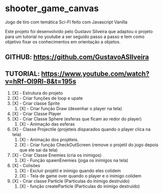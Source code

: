 # shooter_game_canvas
Jogo de tiro com temática Sci-FI feito com Javascript Vanilla 

Este projeto foi desenvolvido pelo Gustavo Silveira que adaptou o projeto para um tutorial no youtube a ser seguido passo a passo e tem como objetivo fixar os conhecimentos em orientação a objetos.

## GITHUB: https://github.com/GustavoASIlveira

## TUTORIAL: https://www.youtube.com/watch?v=hRf-Ol9Rl-8&t=195s

1. [X] - Estrutura do projeto
1. [X] - Criar funções de loop e upate
1. [X] - Criar classe Sprite
    1. [X] - Criar função Draw (desenhar o player na tela)
1. [X] - Criar Classe Player
1. [X] - Criar Classe Sphere (esferas que ficam ao redor do player)
    1. [X] - Animação das esferas
1. [X] - Classe Projectile (projeteis disparados quando o player clica na tela)
    1. [X] - Animação dos projéteis.
    1. [X] - Criar função CheckOutScreen (remove o  projetil do jogo depois que ele sai da tela)
1. [X] - Criar Classe Enemies (cria os inimigos) 
    1. [X] - Função  spawnEnemies (joga os inimigos na tela) 
1. [X] - Colisões
    1. [X] - Excluir projétil e inimigo quando eles colidem
    1. [X] - Tela de game over quando o player e o inimigo colidem
1. [X] - Criar classe Particle (Particulas do inimigo destruído)
    1. [X] - função createParticle (Particulas do inimigo destruído)


